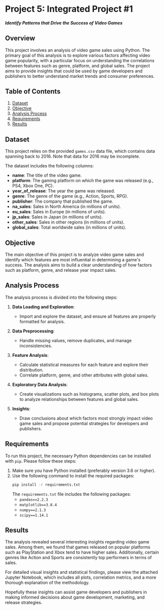 # Project 5: Integrated Project #1
#### *Identify Patterns that Drive the Success of Video Games*

## Overview

This project involves an analysis of video game sales using Python. The primary goal of this analysis is to explore various factors affecting video game popularity, with a particular focus on understanding the correlations between features such as genre, platform, and global sales. The project aims to provide insights that could be used by game developers and publishers to better understand market trends and consumer preferences.

## Table of Contents

1. [Dataset](#dataset)
2. [Objective](#objective)
3. [Analysis Process](#analysis-process)
4. [Requirements](#requirements)
5. [Results](#results)

## Dataset

This project relies on the provided `games.csv` data file, which contains data spanning back to 2016. Note that data for 2016 may be incomplete.

The dataset includes the following columns:

- **name**: The title of the video game.
- **platform**: The gaming platform on which the game was released (e.g., PS4, Xbox One, PC).
- **year_of_release**: The year the game was released.
- **genre**: The genre of the game (e.g., Action, Sports, RPG).
- **publisher**: The company that published the game.
- **na_sales**: Sales in North America (in millions of units).
- **eu_sales**: Sales in Europe (in millions of units).
- **jp_sales**: Sales in Japan (in millions of units).
- **other_sales**: Sales in other regions (in millions of units).
- **global_sales**: Total worldwide sales (in millions of units).


## Objective

The main objective of this project is to analyze video game sales and identify which features are most influential in determining a game's success. The analysis aims to build a clear understanding of how factors such as platform, genre, and release year impact sales.

## Analysis Process

The analysis process is divided into the following steps:

1. **Data Loading and Exploration**:
   - Import and explore the dataset, and ensure all features are properly formatted for analysis.
   
2. **Data Preprocessing**:
   - Handle missing values, remove duplicates, and manage inconsistencies.

3. **Feature Analysis**:
   - Calculate statistical measures for each feature and explore their distribution.
   - Correlate platform, genre, and other attributes with global sales.
   
4. **Exploratory Data Analysis**:
   - Create visualizations such as histograms, scatter plots, and box plots to analyze relationships between features and global sales.

5. **Insights**:
   - Draw conclusions about which factors most strongly impact video game sales and propose potential strategies for developers and publishers.

## Requirements

To run this project, the necessary Python dependencies can be installed with `pip`. Please follow these steps:

1. Make sure you have Python installed (preferably version 3.6 or higher).
2. Use the following command to install the required packages:
    ```sh
    pip install -r requirements.txt
    ```
   The `requirements.txt` file includes the following packages:
   - `pandas==2.2.3`
   - `matplotlib==3.8.4`
   - `numpy==2.1.3`
   - `scipy==1.14.1`

## Results

The analysis revealed several interesting insights regarding video game sales. Among them, we found that games released on popular platforms such as PlayStation and Xbox tend to have higher sales. Additionally, certain genres like Action and Sports are consistently top performers in terms of sales. 

For detailed visual insights and statistical findings, please view the attached Jupyter Notebook, which includes all plots, correlation metrics, and a more thorough explanation of the methodology.

Hopefully these insights can assist game developers and publishers in making informed decisions about game development, marketing, and release strategies.
